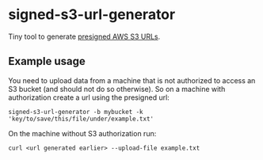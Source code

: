 # signed-s3-url-generator

Tiny tool to generate [presigned AWS S3
URLs](https://docs.aws.amazon.com/AmazonS3/latest/userguide/ShareObjectPreSignedURL.html).


## Example usage

You need to upload data from a machine that is not authorized to access an S3
bucket (and should not do so otherwise). So on a machine with authorization create a url using the
presigned url:
```
signed-s3-url-generator -b mybucket -k 'key/to/save/this/file/under/example.txt'
```
On the machine without S3 authorization run:
```
curl <url generated earlier> --upload-file example.txt
```


